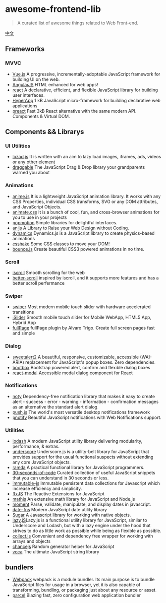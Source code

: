 # awesome-frontend-lib
> A curated list of awesome things related to Web Front-end. 

[中文](https://github.com/jardenliu/awesome-frontend-lib/blob/master/README_zh-CN.md)

    
## Frameworks
  ### MVVC
  - [Vue.js](https://github.com/vuejs/vue) A progressive, incrementally-adoptable JavaScript framework for building UI on the web.
  - [AngularJS](https://github.com/angular/angular.js) HTML enhanced for web apps!
  - [react](https://github.com/facebook/react) A declarative, efficient, and flexible JavaScript library for building user interfaces.
  - [HyperApp](https://github.com/jorgebucaran/hyperapp) 1 kB JavaScript micro-framework for building declarative web applications
  - [preact](https://github.com/developit/preact) Fast 3kB React alternative with the same modern API. Components & Virtual DOM. 
  

## Components && Librarys
  ### UI Utilities
  - [lozad.js](https://github.com/ApoorvSaxena/lozad.js) It is written with an aim to lazy load images, iframes, ads, videos or any other element
  - [draggable](https://github.com/Shopify/draggable) The JavaScript Drag & Drop library your grandparents warned you about
  
  ### Animations
  - [anime.js](https://github.com/juliangarnier/anime) It is a lightweight JavaScript animation library. It works with any CSS Properties, individual CSS transforms, SVG or any DOM attributes, and JavaScript Objects.
  - [animate.css](https://github.com/daneden/animate.css)  It is a bunch of cool, fun, and cross-browser animations for you to use in your projects
  - [popmotion](https://github.com/popmotion/popmotion) Simple libraries for delightful interfaces.
  - [anijs](https://github.com/anijs/anijs/) A Library to Raise your Web Design without Coding.
  - [dynamics](https://github.com/michaelvillar/dynamics.js) Dynamics.js is a JavaScript library to create physics-based animations
  - [csshake](https://github.com/elrumordelaluz/csshake)  Some CSS classes to move your DOM! 
  - [bounce.js](https://github.com/tictail/bounce.js)  Create beautiful CSS3 powered animations in no time.
  
  ### Scroll
  - [iscroll](https://github.com/cubiq/iscroll) Smooth scrolling for the web
  - [better-scroll](https://github.com/ustbhuangyi/better-scroll) inspired by iscroll, and it supports more features and has a better scroll perfermance
  ### Swiper 
  - [swiper](https://github.com/nolimits4web/swiper) Most modern mobile touch slider with hardware accelerated transitions 
  - [iSlider](https://github.com/be-fe/iSlider) Smooth mobile touch slider for Mobile WebApp, HTML5 App, Hybrid App
  - [fullPage](https://github.com/alvarotrigo/fullPage.js) fullPage plugin by Alvaro Trigo. Create full screen pages fast and simple
  
  ### Dialog
  - [sweetalert2](https://github.com/sweetalert2/sweetalert2) A beautiful, responsive, customizable, accessible (WAI-ARIA) replacement for JavaScript's popup boxes. Zero dependencies.
  - [bootbox](https://github.com/makeusabrew/bootbox) Bootstrap powered alert, confirm and flexible dialog boxes
  - [react-modal](https://github.com/reactjs/react-modal) Accessible modal dialog component for React 
  
  ### Notifications
  - [noty](https://github.com/needim/noty) Dependency-free notification library that makes it easy to create alert - success - error - warning - information - confirmation messages as an alternative the standard alert dialog. 
  - [push.js](https://github.com/Nickersoft/push.js) The world's most versatile desktop notifications framework 
  - [pnotify](https://github.com/sciactive/pnotify) Beautiful JavaScript notifications with Web Notifications support.
  
### Utilities
  - [lodash](https://github.com/lodash/lodash) A modern JavaScript utility library delivering modularity, performance, & extras.
  - [underscore]( https://github.com/jashkenas/underscore) Underscore.js is a utility-belt library for JavaScript that provides support for the usual functional suspects without extending any core JavaScript objects.
  - [ramda](https://github.com/ramda/ramda) A practical functional library for JavaScript programmers.
  - [30-seconds-of-code](https://github.com/30-seconds/30-seconds-of-code) Curated collection of useful JavaScript snippets that you can understand in 30 seconds or less.
  - [immutable-js](https://github.com/facebook/immutable-js/) Immutable persistent data collections for Javascript which increase efficiency and simplicity.
  - [RxJS](https://github.com/Reactive-Extensions/RxJS) The Reactive Extensions for JavaScript
  - [mathjs](https://github.com/josdejong/mathjs) An extensive math library for JavaScript and Node.js
  - [moment](https://github.com/moment/moment/) Parse, validate, manipulate, and display dates in javascript. 
  - [date-fns](https://github.com/date-fns/date-fns) Modern JavaScript date utility library
  - [Sugar](https://github.com/andrewplummer/Sugar) A Javascript library for working with native objects.
  - [lazy.jS](https://github.com/dtao/lazy.js)Lazy.js is a functional utility library for JavaScript, similar to Underscore and Lodash, but with a lazy engine under the hood that strives to do as little work as possible while being as flexible as possible.
  - [collect.js](https://github.com/ecrmnn/collect.js/) Convenient and dependency free wrapper for working with arrays and objects
  - [chancejs](https://github.com/chancejs/chancejs) Random generator helper for JavaScript
  - [voca](https://github.com/panzerdp/voca) The ultimate JavaScript string library

## bundlers
 - [Webpack](https://github.com/webpack/webpack) webpack is a module bundler. Its main purpose is to bundle JavaScript files for usage in a browser, yet it is also capable of transforming, bundling, or packaging just about any resource or asset.
 - [parcel](https://github.com/parcel-bundler/parcel) Blazing fast, zero configuration web application bundler
